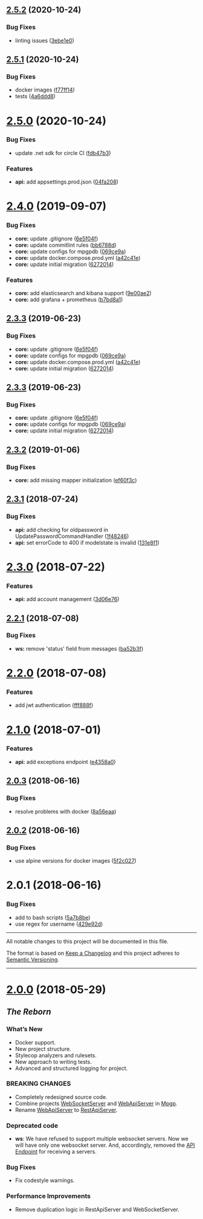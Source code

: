 ## [2.5.2](https://github.com/mpgp/Mpgp/compare/v2.5.1...v2.5.2) (2020-10-24)


### Bug Fixes

* linting issues ([3ebe1e0](https://github.com/mpgp/Mpgp/commit/3ebe1e01c5cac908143f796682bc5955c8d2893a))

## [2.5.1](https://github.com/mpgp/Mpgp/compare/v2.5.0...v2.5.1) (2020-10-24)


### Bug Fixes

* docker images ([f77ff14](https://github.com/mpgp/Mpgp/commit/f77ff1445e28b7f1b2279918d45d5a7ca9fb60dd))
* tests ([4a6ddd8](https://github.com/mpgp/Mpgp/commit/4a6ddd82db32839a5d67b3b41e230b1d769f125b))

# [2.5.0](https://github.com/mpgp/Mpgp/compare/v2.4.0...v2.5.0) (2020-10-24)


### Bug Fixes

* update .net sdk for circle CI ([fdb47b3](https://github.com/mpgp/Mpgp/commit/fdb47b3beb62d2b9f825588c4492c26c4cfbea45))


### Features

* **api:** add appsettings.prod.json ([04fa208](https://github.com/mpgp/Mpgp/commit/04fa20893bc2f3383acde71b66316b3378cec304))

# [2.4.0](https://github.com/mpgp/Mpgp/compare/v2.3.2...v2.4.0) (2019-09-07)


### Bug Fixes

* **core:** update .gitignore ([6e5f04f](https://github.com/mpgp/Mpgp/commit/6e5f04f))
* **core:** update commitlint rules ([bb6788d](https://github.com/mpgp/Mpgp/commit/bb6788d))
* **core:** update configs for mpgpdb ([069ce9a](https://github.com/mpgp/Mpgp/commit/069ce9a))
* **core:** update docker.compose.prod.yml ([a42c41e](https://github.com/mpgp/Mpgp/commit/a42c41e))
* **core:** update initial migration ([6272014](https://github.com/mpgp/Mpgp/commit/6272014))


### Features

* **core:** add elasticsearch and kibana support ([9e00ae2](https://github.com/mpgp/Mpgp/commit/9e00ae2))
* **core:** add grafana + prometheus ([b7bd8a1](https://github.com/mpgp/Mpgp/commit/b7bd8a1))

## [2.3.3](https://github.com/mpgp/Mpgp/compare/v2.3.2...v2.3.3) (2019-06-23)


### Bug Fixes

* **core:** update .gitignore ([6e5f04f](https://github.com/mpgp/Mpgp/commit/6e5f04f))
* **core:** update configs for mpgpdb ([069ce9a](https://github.com/mpgp/Mpgp/commit/069ce9a))
* **core:** update docker.compose.prod.yml ([a42c41e](https://github.com/mpgp/Mpgp/commit/a42c41e))
* **core:** update initial migration ([6272014](https://github.com/mpgp/Mpgp/commit/6272014))

## [2.3.3](https://github.com/mpgp/Mpgp/compare/v2.3.2...v2.3.3) (2019-06-23)


### Bug Fixes

* **core:** update .gitignore ([6e5f04f](https://github.com/mpgp/Mpgp/commit/6e5f04f))
* **core:** update configs for mpgpdb ([069ce9a](https://github.com/mpgp/Mpgp/commit/069ce9a))
* **core:** update initial migration ([6272014](https://github.com/mpgp/Mpgp/commit/6272014))

## [2.3.2](https://github.com/mpgp/Mpgp/compare/v2.3.1...v2.3.2) (2019-01-06)


### Bug Fixes

* **core:** add missing mapper initialization ([ef60f3c](https://github.com/mpgp/Mpgp/commit/ef60f3c))

## [2.3.1](https://github.com/mpgp/Mpgp/compare/v2.3.0...v2.3.1) (2018-07-24)


### Bug Fixes

* **api:** add checking for oldpassword in UpdatePasswordCommandHandler ([1f48246](https://github.com/mpgp/Mpgp/commit/1f48246))
* **api:** set errorCode to 400 if modelstate is invalid ([131e8f1](https://github.com/mpgp/Mpgp/commit/131e8f1))

# [2.3.0](https://github.com/mpgp/Mpgp/compare/v2.2.1...v2.3.0) (2018-07-22)


### Features

* **api:** add account management ([3d06e76](https://github.com/mpgp/Mpgp/commit/3d06e76))

## [2.2.1](https://github.com/mpgp/Mpgp/compare/v2.2.0...v2.2.1) (2018-07-08)


### Bug Fixes

* **ws:** remove 'status' field from messages ([ba52b3f](https://github.com/mpgp/Mpgp/commit/ba52b3f))

# [2.2.0](https://github.com/mpgp/Mpgp/compare/v2.1.0...v2.2.0) (2018-07-08)


### Features

* add jwt authentication ([fff888f](https://github.com/mpgp/Mpgp/commit/fff888f))

# [2.1.0](https://github.com/mpgp/Mpgp/compare/v2.0.3...v2.1.0) (2018-07-01)


### Features

* **api:** add exceptions endpoint ([e4358a0](https://github.com/mpgp/Mpgp/commit/e4358a0))

## [2.0.3](https://github.com/mpgp/Mpgp/compare/v2.0.2...v2.0.3) (2018-06-16)


### Bug Fixes

* resolve problems with docker ([8a56eaa](https://github.com/mpgp/Mpgp/commit/8a56eaa))

## [2.0.2](https://github.com/mpgp/Mpgp/compare/v2.0.1...v2.0.2) (2018-06-16)


### Bug Fixes

* use alpine versions for docker images ([5f2c027](https://github.com/mpgp/Mpgp/commit/5f2c027))

# 2.0.1 (2018-06-16)


### Bug Fixes

* add  to bash scripts ([5a7b8be](https://github.com/mpgp/Mpgp/commit/5a7b8be))
* use regex  for username ([429e92d](https://github.com/mpgp/Mpgp/commit/429e92d))

---

All notable changes to this project will be documented in this file.

The format is based on [Keep a Changelog](https://keepachangelog.com/en/1.0.0/)
and this project adheres to [Semantic Versioning](https://semver.org/spec/v2.0.0.html).

---

# [2.0.0](https://github.com/mpgp/Mpgp/releases/tag/2.0.0) (2018-05-29)

## _The Reborn_

### What’s New

* Docker support.
* New project structure.
* Stylecop analyzers and rulesets.
* New approach to writing tests.
* Advanced and structured logging for project.

### BREAKING CHANGES

* Completely redesigned source code.
* Combine projects [WebSocketServer](https://github.com/mpgp/WebSocketServer) and [WebApiServer](https://github.com/mpgp/WebApiServer) in [Mpgp](https://github.com/mpgp/Mpgp).
* Rename [WebApiServer](https://github.com/mpgp/WebApiServer) to [RestApiServer](https://github.com/mpgp/Mpgp/tree/master/src/Mpgp.RestApiServer).

### Deprecated code

* **ws**: We have refused to support multiple websocket servers. Now we will have only one websocket server. And, accordingly, removed the [API Endpoint](https://github.com/mpgp/WebApiServer/wiki/Controller.Server) for receiving a servers.

### Bug Fixes

* Fix codestyle warnings.

### Performance Improvements

* Remove duplication logic in RestApiServer and WebSocketServer.
